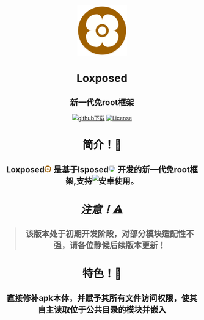<div align="center">
<img src="https://github.com/QcxFlora/Loxposed/blob/main/icon.png">

# Loxposed
## 新一代免root框架

[![github下载](https://img.shields.io/badge/github-下载-informational?logo=github)](https://github.com/dotcog/Loxposed/releases) 
[![License](https://img.shields.io/github/license/QcxFlora/Loxposed?label=License)](https://choosealicense.com/licenses/gpl-3.0/)

# 简介！🔧
## Loxposed<img src="https://github.com/QcxFlora/Loxposed/blob/main/icon.png" style="height: 18px; width: 18px; border-radius: 75%; margin-right: 6px; object-fit: cover;">是基于lsposed<img src="https://avatars.githubusercontent.com/u/75879071?s=200&v=4" style="height: 18px; width: 18px; border-radius: 75%; margin-right: 6px; object-fit: cover;">开发的新一代免root框架,支持![安卓](https://img.shields.io/badge/%E2%80%8B-安卓10+-informational?logo=Android)使用。

# ***注意！⚠️***
>## 该版本处于**初期开发阶段**，对部分模块适配性不强，请各位静候后续版本更新！


# 特色！🚀
## 直接修补apk本体，并赋予其所有文件访问权限，使其自主读取位于公共目录的模块并嵌入

